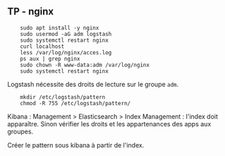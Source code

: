 ## TP - nginx

        sudo apt install -y nginx
        sudo usermod -aG adm logstash
        sudo systemctl restart nginx
        curl localhost
        less /var/log/nginx/acces.log
        ps aux | grep nginx
        sudo chown -R www-data:adm /var/log/nginx
        sudo systemctl restart nginx

Logstash nécessite des droits de lecture sur le groupe `adm`.

        mkdir /etc/logstash/pattern
        chmod -R 755 /etc/logstash/pattern/

Kibana : Management > Elasticsearch > Index Management : l'index doit apparaître. Sinon vérifier les droits et les appartenances des apps aux groupes.

Créer le pattern sous kibana à partir de l'index.